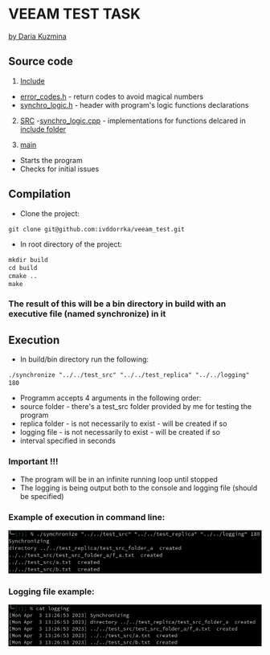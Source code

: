 # VEEAM TEST TASK 
[by Daria Kuzmina](https://github.com/ivddorrka)

## Source code

1. [Include](https://github.com/ivddorrka/veeam_test/tree/master/include)
- [error_codes.h](https://github.com/ivddorrka/veeam_test/blob/master/include/error_codes.h) - return codes to avoid magical numbers
- [synchro_logic.h](https://github.com/ivddorrka/veeam_test/blob/master/include/synchro_logic.h) - header with program's logic functions declarations
2. [SRC](https://github.com/ivddorrka/veeam_test/tree/master/src)
-[synchro_logic.cpp](https://github.com/ivddorrka/veeam_test/blob/master/src/synchro_logic.cpp) - implementations for functions delcared in [include folder](https://github.com/ivddorrka/veeam_test/tree/master/include)

3. [main](https://github.com/ivddorrka/veeam_test/blob/master/main.cpp)
- Starts the program
- Checks for initial issues

## Compilation 

* Clone the project: 
``` 
git clone git@github.com:ivddorrka/veeam_test.git
```

* In root directory of the project:
```
mkdir build
cd build 
cmake ..
make
```
### The result of this will be a bin directory in build with an executive file (named synchronize) in it 

## Execution 

* In build/bin directory run the following: 

```
./synchronize "../../test_src" "../../test_replica" "../../logging" 180 
```

* Programm accepts 4 arguments in the following order: 
* source folder - there's a test_src folder provided by me for testing the program
* replica folder - is not necessarily to exist - will be created if so
* logging file  - is not necessarily to exist - will be created if so
* interval specified in seconds 

### Important !!!

* The program will be in an infinite running loop until stopped 
* The logging is being output both to the console and logging file (should be specified) 

### Example of execution in command line: 

![Screenshot](img/execution_example.png)

### Logging file example: 

![Screenshot](img/logfile_example.png)


